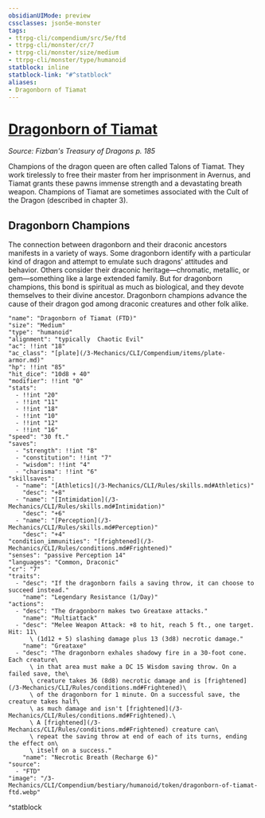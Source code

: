 ```yaml
---
obsidianUIMode: preview
cssclasses: json5e-monster
tags:
- ttrpg-cli/compendium/src/5e/ftd
- ttrpg-cli/monster/cr/7
- ttrpg-cli/monster/size/medium
- ttrpg-cli/monster/type/humanoid
statblock: inline
statblock-link: "#^statblock"
aliases:
- Dragonborn of Tiamat
---
```

# [Dragonborn of Tiamat](3-Mechanics\CLI\Compendium\bestiary\humanoid/dragonborn-of-tiamat-ftd.md)
*Source: Fizban's Treasury of Dragons p. 185*  

Champions of the dragon queen are often called Talons of Tiamat. They work tirelessly to free their master from her imprisonment in Avernus, and Tiamat grants these pawns immense strength and a devastating breath weapon. Champions of Tiamat are sometimes associated with the Cult of the Dragon (described in chapter 3).

## Dragonborn Champions

The connection between dragonborn and their draconic ancestors manifests in a variety of ways. Some dragonborn identify with a particular kind of dragon and attempt to emulate such dragons' attitudes and behavior. Others consider their draconic heritage—chromatic, metallic, or gem—something like a large extended family. But for dragonborn champions, this bond is spiritual as much as biological, and they devote themselves to their divine ancestor. Dragonborn champions advance the cause of their dragon god among draconic creatures and other folk alike.

```statblock
"name": "Dragonborn of Tiamat (FTD)"
"size": "Medium"
"type": "humanoid"
"alignment": "typically  Chaotic Evil"
"ac": !!int "18"
"ac_class": "[plate](/3-Mechanics/CLI/Compendium/items/plate-armor.md)"
"hp": !!int "85"
"hit_dice": "10d8 + 40"
"modifier": !!int "0"
"stats":
  - !!int "20"
  - !!int "11"
  - !!int "18"
  - !!int "10"
  - !!int "12"
  - !!int "16"
"speed": "30 ft."
"saves":
  - "strength": !!int "8"
  - "constitution": !!int "7"
  - "wisdom": !!int "4"
  - "charisma": !!int "6"
"skillsaves":
  - "name": "[Athletics](/3-Mechanics/CLI/Rules/skills.md#Athletics)"
    "desc": "+8"
  - "name": "[Intimidation](/3-Mechanics/CLI/Rules/skills.md#Intimidation)"
    "desc": "+6"
  - "name": "[Perception](/3-Mechanics/CLI/Rules/skills.md#Perception)"
    "desc": "+4"
"condition_immunities": "[frightened](/3-Mechanics/CLI/Rules/conditions.md#Frightened)"
"senses": "passive Perception 14"
"languages": "Common, Draconic"
"cr": "7"
"traits":
  - "desc": "If the dragonborn fails a saving throw, it can choose to succeed instead."
    "name": "Legendary Resistance (1/Day)"
"actions":
  - "desc": "The dragonborn makes two Greataxe attacks."
    "name": "Multiattack"
  - "desc": "Melee Weapon Attack: +8 to hit, reach 5 ft., one target. Hit: 11\
      \ (1d12 + 5) slashing damage plus 13 (3d8) necrotic damage."
    "name": "Greataxe"
  - "desc": "The dragonborn exhales shadowy fire in a 30-foot cone. Each creature\
      \ in that area must make a DC 15 Wisdom saving throw. On a failed save, the\
      \ creature takes 36 (8d8) necrotic damage and is [frightened](/3-Mechanics/CLI/Rules/conditions.md#Frightened)\
      \ of the dragonborn for 1 minute. On a successful save, the creature takes half\
      \ as much damage and isn't [frightened](/3-Mechanics/CLI/Rules/conditions.md#Frightened).\
      \ A [frightened](/3-Mechanics/CLI/Rules/conditions.md#Frightened) creature can\
      \ repeat the saving throw at end of each of its turns, ending the effect on\
      \ itself on a success."
    "name": "Necrotic Breath (Recharge 6)"
"source":
  - "FTD"
"image": "/3-Mechanics/CLI/Compendium/bestiary/humanoid/token/dragonborn-of-tiamat-ftd.webp"
```
^statblock